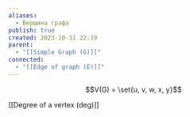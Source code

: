 ```yaml
---
aliases:
  - Вершина графа
publish: true
created: 2023-10-31 22:19
parent:
  - "[[Simple Graph (G)]]"
connected:
  - "[[Edge of graph (E)]]"
---
```


$$V(G) = \set{u, v, w, x, y}$$

[[Degree of a vertex (deg)]]












